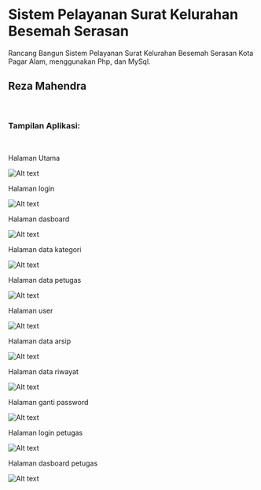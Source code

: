 # Sistem Pelayanan Surat Kelurahan Besemah Serasan
Rancang Bangun Sistem Pelayanan Surat Kelurahan Besemah Serasan Kota Pagar Alam, menggunakan Php, dan MySql. <br>

<h2>Reza Mahendra</h2>
<br>
<h3>Tampilan Aplikasi:</h3><br>
<p>Halaman Utama</p>
<img
  src="/sample/rm 1 beranda.png"
  alt="Alt text"
  title="beranda"
  style="display: inline-block; margin: 0 auto; width: 0 auto ;">

  <p>Halaman login</p>
<img
  src="/sample/rm 2 login.png"
  alt="Alt text"
  title="login"
  style="display: inline-block; margin: 0 auto; width: 0 auto ;">

  <p>Halaman dasboard</p>
<img
  src="/sample/rm 3 dasboard.png"
  alt="Alt text"
  title="dasboard"
  style="display: inline-block; margin: 0 auto; width: 0 auto ;">

  <p>Halaman data kategori</p>
<img
  src="/sample/rm 4 data kategori.png"
  alt="Alt text"
  title="data kategori"
  style="display: inline-block; margin: 0 auto; width: 0 auto ;">

  <p>Halaman data petugas</p>
<img
  src="/sample/rm 5 data petugas.png"
  alt="Alt text"
  title="data petugas"
  style="display: inline-block; margin: 0 auto; width: 0 auto ;">

  <p>Halaman user</p>
<img
  src="/sample/rm 6 user.png"
  alt="Alt text"
  title="user"
  style="display: inline-block; margin: 0 auto; width: 0 auto ;">

  <p>Halaman data arsip</p>
<img
  src="/sample/rm 7 data arsip.png"
  alt="Alt text"
  title="data arsip"
  style="display: inline-block; margin: 0 auto; width: 0 auto ;">

  <p>Halaman data riwayat</p>
<img
  src="/sample/rm 8 data riwayat.png"
  alt="Alt text"
  title="data riwayat"
  style="display: inline-block; margin: 0 auto; width: 0 auto ;">

  <p>Halaman ganti password</p>
<img
  src="/sample/rm 9 ganti password.png"
  alt="Alt text"
  title="ganti password"
  style="display: inline-block; margin: 0 auto; width: 0 auto ;">

  <p>Halaman login petugas</p>
<img
  src="/sample/rm 10 login petugas.png"
  alt="Alt text"
  title="login petugas"
  style="display: inline-block; margin: 0 auto; width: 0 auto ;">

  <p>Halaman dasboard petugas</p>
<img
  src="/sample/rm 11 dasboard petugas.png"
  alt="Alt text"
  title="dasboard petugas"
  style="display: inline-block; margin: 0 auto; width: 0 auto ;">
  
